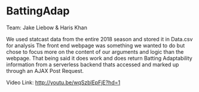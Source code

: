 # BattingAdap
Team: Jake Liebow & Haris Khan

We used statcast data from the entire 2018 season and stored it in Data.csv for analysis
The front end webpage was something we wanted to do but chose to focus more on the content of our arguments and logic than the webpage. That being said it does work and does return Batting Adaptability information from a serverless backend thats accessed and marked up through an AJAX Post Request.


Video Link: http://youtu.be/wqSzblEpFjE?hd=1
